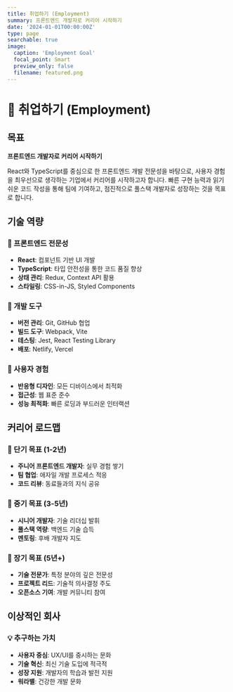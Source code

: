 ```yaml
---
title: 취업하기 (Employment)
summary: 프론트엔드 개발자로 커리어 시작하기
date: '2024-01-01T00:00:00Z'
type: page
searchable: true
image:
  caption: 'Employment Goal'
  focal_point: Smart
  preview_only: false
  filename: featured.png
---
```


<div class="justify-text">

# 💼 취업하기 (Employment)

## 목표
**프론트엔드 개발자로 커리어 시작하기**

React와 TypeScript를 중심으로 한 프론트엔드 개발 전문성을 바탕으로, 사용자 경험을 최우선으로 생각하는 기업에서 커리어를 시작하고자 합니다. 빠른 구현 능력과 읽기 쉬운 코드 작성을 통해 팀에 기여하고, 점진적으로 풀스택 개발자로 성장하는 것을 목표로 합니다.

## 기술 역량

### 🎨 프론트엔드 전문성
- **React**: 컴포넌트 기반 UI 개발
- **TypeScript**: 타입 안전성을 통한 코드 품질 향상
- **상태 관리**: Redux, Context API 활용
- **스타일링**: CSS-in-JS, Styled Components

### 🔧 개발 도구
- **버전 관리**: Git, GitHub 협업
- **빌드 도구**: Webpack, Vite
- **테스팅**: Jest, React Testing Library
- **배포**: Netlify, Vercel

### 📱 사용자 경험
- **반응형 디자인**: 모든 디바이스에서 최적화
- **접근성**: 웹 표준 준수
- **성능 최적화**: 빠른 로딩과 부드러운 인터랙션

## 커리어 로드맵

### 🎯 단기 목표 (1-2년)
- **주니어 프론트엔드 개발자**: 실무 경험 쌓기
- **팀 협업**: 애자일 개발 프로세스 적응
- **코드 리뷰**: 동료들과의 지식 공유

### 🚀 중기 목표 (3-5년)
- **시니어 개발자**: 기술 리더십 발휘
- **풀스택 역량**: 백엔드 기술 습득
- **멘토링**: 후배 개발자 지도

### 🌟 장기 목표 (5년+)
- **기술 전문가**: 특정 분야의 깊은 전문성
- **프로젝트 리드**: 기술적 의사결정 주도
- **오픈소스 기여**: 개발 커뮤니티 참여

## 이상적인 회사

### 💡 추구하는 가치
- **사용자 중심**: UX/UI를 중시하는 문화
- **기술 혁신**: 최신 기술 도입에 적극적
- **성장 지원**: 개발자의 학습과 발전 지원
- **워라밸**: 건강한 개발 문화

</div>
